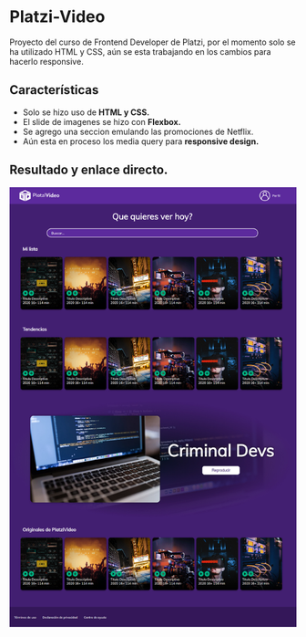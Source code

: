 # Platzi-Video
Proyecto del curso de Frontend Developer de Platzi, por el momento solo se ha utilizado HTML y CSS, aún se esta trabajando en los cambios para hacerlo responsive.

## Características
* Solo se hizo uso de **HTML y CSS.**
* El slide de imagenes se hizo con **Flexbox.**
* Se agrego una seccion emulando las promociones de Netflix.
* Aún esta en proceso los media query para **responsive design.**

## Resultado y enlace directo.

![](imagenes/screenshot-platzi.jpg)

